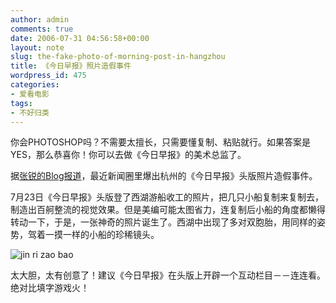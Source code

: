 ```yaml
---
author: admin
comments: true
date: 2006-07-31 04:56:58+00:00
layout: note
slug: the-fake-photo-of-morning-post-in-hangzhou
title: 《今日早报》照片造假事件
wordpress_id: 475
categories:
- 爱看电影
tags:
- 不好归类
---
```


你会PHOTOSHOP吗？不需要太擅长，只需要懂复制、粘贴就行。如果答案是YES，那么恭喜你！你可以去做《今日早报》的美术总监了。

据[张锐的Blog报道](http://blog.donews.com/zrde/archive/2006/07/28/980041.aspx)，最近新闻圈里爆出杭州的《今日早报》头版照片造假事件。

7月23日《今日早报》头版登了西湖游船收工的照片，把几只小船复制来复制去，制造出百舸整流的视觉效果。但是美编可能太图省力，连复制后小船的角度都懒得转动一下，于是，一张神奇的照片诞生了。西湖中出现了多对双胞胎，用同样的姿势，驾着一摸一样的小船的珍稀镜头。

![jin ri zao bao](http://static.flickr.com/70/202563965_659c136f56.jpg?v=0)

太大胆，太有创意了！建议《今日早报》在头版上开辟一个互动栏目－－连连看。绝对比填字游戏火！
